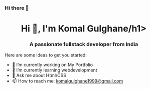 ### Hi there 👋

<h1 align="center">Hi 👋, I'm Komal Gulghane/h1>
<h3 align="center">A passionate fullstack developer from India</h3>


Here are some ideas to get you started:

- 🔭 I’m currently working on My Portfolio
- 🌱 I’m currently learning webdevelopment
- 💬 Ask me about Html/CSS
- 📫 How to reach me: komalgulghane1999@gmail.com

